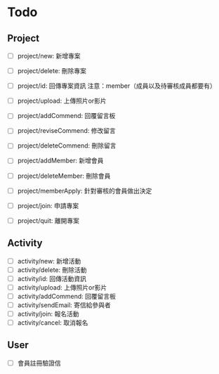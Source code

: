 # Todo

## Project
- [ ] project/new: 新增專案

- [ ] project/delete: 刪除專案

- [ ] project/id: 回傳專案資訊 注意：member（成員以及待審核成員都要有）

- [ ] project/upload: 上傳照片or影片
- [ ] project/addCommend: 回覆留言板
- [ ] project/reviseCommend: 修改留言
- [ ] project/deleteCommend: 刪除留言
- [ ] project/addMember: 新增會員
- [ ] project/deleteMember: 刪除會員
- [ ] project/memberApply: 針對審核的會員做出決定
- [ ] project/join: 申請專案
- [ ] project/quit: 離開專案

## Activity
- [ ] activity/new: 新增活動
- [ ] activity/delete: 刪除活動
- [ ] activity/id: 回傳活動資訊
- [ ] activity/upload: 上傳照片or影片
- [ ] activity/addCommend: 回覆留言板
- [ ] activity/sendEmail: 寄信給參與者
- [ ] activity/join: 報名活動
- [ ] activity/cancel: 取消報名

## User
- [ ] 會員註冊驗證信
